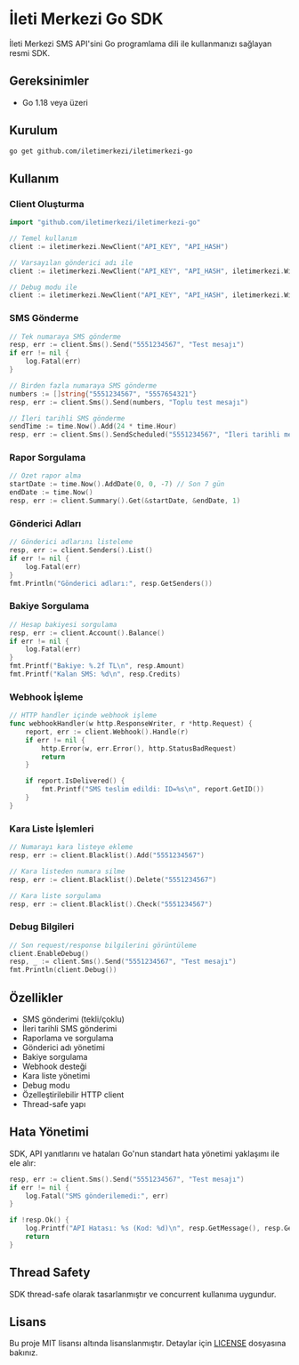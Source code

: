 # İleti Merkezi Go SDK

İleti Merkezi SMS API'sini Go programlama dili ile kullanmanızı sağlayan resmi SDK.

## Gereksinimler

- Go 1.18 veya üzeri

## Kurulum

```bash
go get github.com/iletimerkezi/iletimerkezi-go
```

## Kullanım

### Client Oluşturma

```go
import "github.com/iletimerkezi/iletimerkezi-go"

// Temel kullanım
client := iletimerkezi.NewClient("API_KEY", "API_HASH")

// Varsayılan gönderici adı ile
client := iletimerkezi.NewClient("API_KEY", "API_HASH", iletimerkezi.WithDefaultSender("SENDER"))

// Debug modu ile
client := iletimerkezi.NewClient("API_KEY", "API_HASH", iletimerkezi.WithDebug(true))
```

### SMS Gönderme

```go
// Tek numaraya SMS gönderme
resp, err := client.Sms().Send("5551234567", "Test mesajı")
if err != nil {
    log.Fatal(err)
}

// Birden fazla numaraya SMS gönderme
numbers := []string{"5551234567", "5557654321"}
resp, err := client.Sms().Send(numbers, "Toplu test mesajı")

// İleri tarihli SMS gönderme
sendTime := time.Now().Add(24 * time.Hour)
resp, err := client.Sms().SendScheduled("5551234567", "İleri tarihli mesaj", &sendTime)
```

### Rapor Sorgulama

```go
// Özet rapor alma
startDate := time.Now().AddDate(0, 0, -7) // Son 7 gün
endDate := time.Now()
resp, err := client.Summary().Get(&startDate, &endDate, 1)
```

### Gönderici Adları

```go
// Gönderici adlarını listeleme
resp, err := client.Senders().List()
if err != nil {
    log.Fatal(err)
}
fmt.Println("Gönderici adları:", resp.GetSenders())
```

### Bakiye Sorgulama

```go
// Hesap bakiyesi sorgulama
resp, err := client.Account().Balance()
if err != nil {
    log.Fatal(err)
}
fmt.Printf("Bakiye: %.2f TL\n", resp.Amount)
fmt.Printf("Kalan SMS: %d\n", resp.Credits)
```

### Webhook İşleme

```go
// HTTP handler içinde webhook işleme
func webhookHandler(w http.ResponseWriter, r *http.Request) {
    report, err := client.Webhook().Handle(r)
    if err != nil {
        http.Error(w, err.Error(), http.StatusBadRequest)
        return
    }

    if report.IsDelivered() {
        fmt.Printf("SMS teslim edildi: ID=%s\n", report.GetID())
    }
}
```

### Kara Liste İşlemleri

```go
// Numarayı kara listeye ekleme
resp, err := client.Blacklist().Add("5551234567")

// Kara listeden numara silme
resp, err := client.Blacklist().Delete("5551234567")

// Kara liste sorgulama
resp, err := client.Blacklist().Check("5551234567")
```

### Debug Bilgileri

```go
// Son request/response bilgilerini görüntüleme
client.EnableDebug()
resp, _ := client.Sms().Send("5551234567", "Test mesajı")
fmt.Println(client.Debug())
```

## Özellikler

- SMS gönderimi (tekli/çoklu)
- İleri tarihli SMS gönderimi
- Raporlama ve sorgulama
- Gönderici adı yönetimi
- Bakiye sorgulama
- Webhook desteği
- Kara liste yönetimi
- Debug modu
- Özelleştirilebilir HTTP client
- Thread-safe yapı

## Hata Yönetimi

SDK, API yanıtlarını ve hataları Go'nun standart hata yönetimi yaklaşımı ile ele alır:

```go
resp, err := client.Sms().Send("5551234567", "Test mesajı")
if err != nil {
    log.Fatal("SMS gönderilemedi:", err)
}

if !resp.Ok() {
    log.Printf("API Hatası: %s (Kod: %d)\n", resp.GetMessage(), resp.GetStatusCode())
    return
}
```

## Thread Safety

SDK thread-safe olarak tasarlanmıştır ve concurrent kullanıma uygundur.

## Lisans

Bu proje MIT lisansı altında lisanslanmıştır. Detaylar için [LICENSE](LICENSE) dosyasına bakınız.